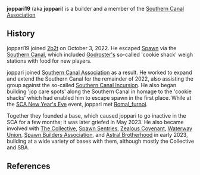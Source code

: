 **joppari19** (aka **joppari**) is a builder and a member of the [Southern Canal Association](https://2b2t.miraheze.org/wiki/Southern_Canal_Association)
## History
joppari19 joined [2b2t](https://2b2t.miraheze.org/wiki/2b2t) on October 3, 2022. He escaped [Spawn](https://2b2t.miraheze.org/wiki/Spawn) via the [Southern Canal](https://2b2t.miraheze.org/wiki/Southern_Canal), which included [Godroster's](https://2b2t.miraheze.org/wiki/Godroster) so-called 'cookie shack' weigh stations with food for new players.

joppari joined [Southern Canal Association](https://2b2t.miraheze.org/wiki/Southern_Canal_Association) as a result. He worked to expand and extend the Southern Canal for the remainder of 2022, also assisting the group against the so-called [Southern Canal Incursion](https://2b2t.miraheze.org/wiki/Southern_Canal_Association#Southern_Canal_Incursion). He also began building 'jop care spots' along the Southern Canal in homage to the 'cookie shacks' which had enabled him to escape spawn in the first place. While at the [SCA New Year's Eve](https://2b2t.miraheze.org/wiki/Southern_Canal_Association) event, joppari met [Romal_furnoi](https://2b2t.miraheze.org/wiki/Romal_furnoi).

Together they founded a base, which caused joppari to go inactive in the SCA for a few months; it was later griefed in May 2023. He also became involved with [The Collective](https://2b2t.miraheze.org/wiki/The_Collective), [Spawn Sentries](https://2b2t.miraheze.org/wiki/Spawn_Sentries), [Zealous Covenant](https://2b2t.miraheze.org/wiki/Zealous_Covenant), [Waterway Union](https://2b2t.miraheze.org/wiki/Waterway_Union), [Spawn Builders Association](https://2b2t.miraheze.org/wiki/Spawn_Builders_Association), and [Astral Brotherhood](https://2b2t.miraheze.org/wiki/Astral_Brotherhood) in early 2023, building at a wide variety of bases with them, although mostly the Collective and SBA.

## References